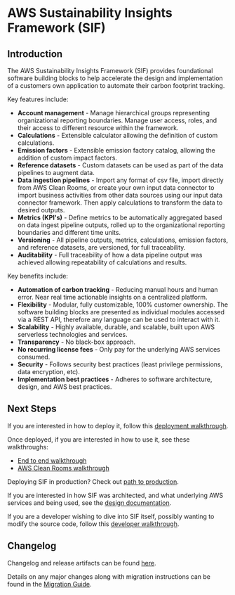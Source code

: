 # AWS Sustainability Insights Framework (SIF)

## Introduction

The AWS Sustainability Insights Framework (SIF) provides foundational software building blocks to help accelerate the design and implementation of a customers own application to automate their carbon footprint tracking.

Key features include:

- **Account management** - Manage hierarchical groups representing organizational reporting boundaries. Manage user access, roles, and their access to different resource within the framework.
- **Calculations** - Extensible calculator allowing the definition of custom calculations.
- **Emission factors** - Extensible emission factory catalog, allowing the addition of custom impact factors.
- **Reference datasets** - Custom datasets can be used as part of the data pipelines to augment data.
- **Data ingestion pipelines** - Import any format of csv file, import directly from AWS Clean Rooms, or create your own input data connector to import business activities from other data sources using our input data connector framework. Then apply calculations to transform the data to desired outputs.
- **Metrics (KPI's)** - Define metrics to be automatically aggregated based on data ingest pipeline outputs, rolled up to the organizational reporting boundaries and different time units.
- **Versioning** - All pipeline outputs, metrics, calculations, emission factors, and reference datasets, are versioned, for full traceability.
- **Auditability** - Full traceability of how a data pipeline output was achieved allowing repeatability of calculations and results.

Key benefits include:

- **Automation of carbon tracking** - Reducing manual hours and human error. Near real time actionable insights on a centralized platform.
- **Flexibility** - Modular, fully customizable, 100% customer ownership. The software building blocks are presented as individual modules accessed via a REST API, therefore any language can be used to interact with it.
- **Scalability** - Highly available, durable, and scalable, built upon AWS serverless technologies and services.
- **Transparency** - No black-box approach.
- **No recurring license fees** - Only pay for the underlying AWS services consumed.
- **Security** - Follows security best practices (least privilege permissions, data encryption, etc).
- **Implementation best practices** - Adheres to software architecture, design, and AWS best practices.

## Next Steps

If you are interested in how to deploy it, follow this [deployment walkthrough](docs/deployment/walkthrough.md).

Once deployed, if you are interested in how to use it, see these walkthroughs:

- [End to end walkthrough](docs/walkthrough.md)
- [AWS Clean Rooms walkthrough](typescript/packages/connectors/clean-rooms/README.md)

Deploying SIF in production? Check out [path to production](docs/deployment/path_to_production.md).

If you are interested in how SIF was architected, and what underlying AWS services and being used, see the [design documentation](docs/design.md).

If you are a developer wishing to dive into SIF itself, possibly wanting to modify the source code, follow this [developer walkthrough](docs/developer_walkthrough.md).

## Changelog

Changelog and release artifacts can be found [here](https://github.com/aws-solutions-library-samples/guidance-for-aws-sustainability-insights-framework/releases).

Details on any major changes along with migration instructions can be found in the [Migration Guide](./docs/migration.md).
